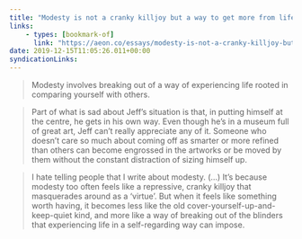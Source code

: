 ```yaml
---
title: "Modesty is not a cranky killjoy but a way to get more from life | Aeon Essays"
links:
    - types: [bookmark-of]
      link: "https://aeon.co/essays/modesty-is-not-a-cranky-killjoy-but-a-way-to-get-more-from-life"
date: 2019-12-15T11:05:26.011+00:00
syndicationLinks:
---
```


> Modesty involves breaking out of a way of experiencing life rooted in comparing yourself with others.

> Part of what is sad about Jeff’s situation is that, in putting himself at the centre, he gets in his own way. Even though he’s in a museum full of great art, Jeff can’t really appreciate any of it. Someone who doesn’t care so much about coming off as smarter or more refined than others can become engrossed in the artworks or be moved by them without the constant distraction of sizing himself up.

> I hate telling people that I write about modesty. (...) It’s because modesty too often feels like a repressive, cranky killjoy that masquerades around as a ‘virtue’. But when it feels like something worth having, it becomes less like the old cover-yourself-up-and-keep-quiet kind, and more like a way of breaking out of the blinders that experiencing life in a self-regarding way can impose.

